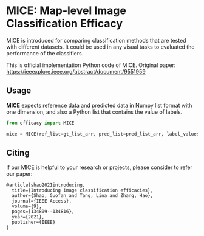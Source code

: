 # MICE: Map-level Image Classification Efficacy



MICE is introduced for comparing classification methods that are tested with different datasets. It could be used in any visual tasks to evaluated the performance of the classifiers.



This is official implementation Python code of MICE. Original paper: https://ieeexplore.ieee.org/abstract/document/9551959



## Usage



**MICE** expects reference data and predicted data in Numpy list format with one dimension, and also a Python list that contains the value of labels.



```python
from efficacy import MICE

mice = MICE(ref_list=gt_list_arr, pred_list=pred_list_arr, label_values=[0,1]) # binary classification
```



## Citing

If our MICE is helpful to your research or projects, please consider to refer our paper:
```
@article{shao2021introducing,
  title={Introducing image classification efficacies},
  author={Shao, Guofan and Tang, Lina and Zhang, Hao},
  journal={IEEE Access},
  volume={9},
  pages={134809--134816},
  year={2021},
  publisher={IEEE}
}
```
